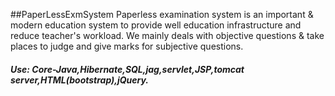 ##PaperLessExmSystem
Paperless examination system is an important & modern education system to provide 
well education infrastructure and reduce teacher's workload. 
We mainly deals with objective questions & take places to judge and give marks for subjective questions.

##### Use: Core-Java,Hibernate,SQL,jag,servlet,JSP,tomcat server,HTML(bootstrap),jQuery.
